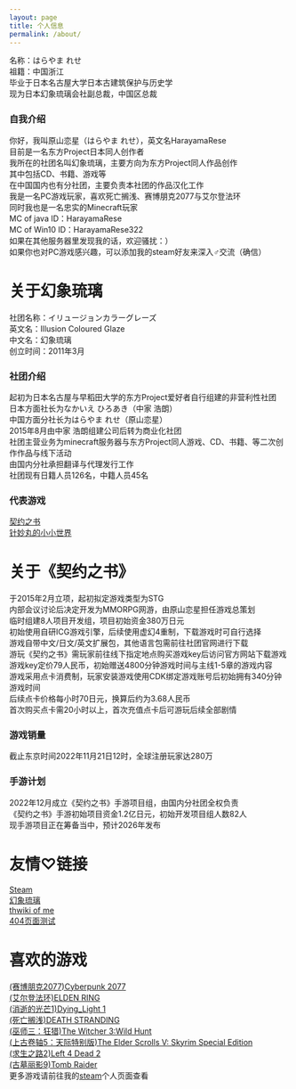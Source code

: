 ```yaml
---
layout: page
title: 个人信息
permalink: /about/
---
```


名称：はらやま れせ<br>
祖籍：中国浙江<br>
毕业于日本名古屋大学日本古建筑保护与历史学<br>
现为日本幻象琉璃会社副总裁，中国区总裁<br>

### 自我介绍
你好，我叫原山恋星（はらやま れせ），英文名HarayamaRese<br>
目前是一名东方Project日本同人创作者<br>
我所在的社团名叫幻象琉璃，主要方向为东方Project同人作品创作<br>
其中包括CD、书籍、游戏等<br>
在中国国内也有分社团，主要负责本社团的作品汉化工作<br>
我是一名PC游戏玩家，喜欢死亡搁浅、赛博朋克2077与艾尔登法环<br>
同时我也是一名忠实的Minecraft玩家<br>
MC of java ID：HarayamaRese<br>
MC of Win10 ID：HarayamaRese322<br>
如果在其他服务器里发现我的话，欢迎骚扰：）<br>
如果你也对PC游戏感兴趣，可以添加我的steam好友来深入♂交流（确信）<br>
# 关于幻象琉璃
社团名称：イリュージョンカラーグレーズ<br>
英文名：Illusion Coloured Glaze<br>
中文名：幻象琉璃<br>
创立时间：2011年3月<br>
### 社团介绍
起初为日本名古屋与早稻田大学的东方Project爱好者自行组建的非营利性社团<br>
日本方面社长为なかいえ ひろあき（中家 浩朗）<br>
中国方面分社长为はらやま れせ（原山恋星）<br>
2015年8月由中家 浩朗组建公司后转为商业化社团<br>
社团主营业务为minecraft服务器与东方Project同人游戏、CD、书籍、等二次创作作品与线下活动<br>
由国内分社承担翻译与代理发行工作<br>
社团现有日籍人员126名，中籍人员45名<br>
### 代表游戏
[契约之书](https://thwiki.cc/-/552c)<br>
[针妙丸的小小世界](https://thwiki.cc/-/52r6)<br>
# 关于《契约之书》
于2015年2月立项，起初拟定游戏类型为STG<br>
内部会议讨论后决定开发为MMORPG网游，由原山恋星担任游戏总策划<br>
临时组建8人项目开发组，项目初始资金380万日元<br>
初始使用自研ICG游戏引擎，后续使用虚幻4重制，下载游戏时可自行选择<br>
游戏自带中文/日文/英文扩展包，其他语言包需前往社团官网进行下载<br>
游玩《契约之书》需玩家前往线下指定地点购买游戏key后访问官方网站下载游戏<br>
游戏key定价79人民币，初始赠送4800分钟游戏时间与主线1-5章的游戏内容<br>
游戏采用点卡消费制，玩家安装游戏使用CDK绑定游戏账号后初始拥有340分钟游戏时间<br>
后续点卡价格每小时70日元，换算后约为3.68人民币<br>
首次购买点卡需20小时以上，首次充值点卡后可游玩后续全部剧情<br>
### 游戏销量
截止东京时间2022年11月21日12时，全球注册玩家达280万<br>
### 手游计划
2022年12月成立《契约之书》手游项目组，由国内分社团全权负责<br>
《契约之书》手游初始项目资金1.2亿日元，初始开发项目组人数82人<br>
现手游项目正在筹备当中，预计2026年发布<br>
# 友情♡链接
[Steam](https://steamcommunity.com/id/HarayamaRese/)<br>
[幻象琉璃](https://thwiki.cc/-/4m2m)<br>
[thwiki of me](https://thwiki.cc/-/560t)<br>
[404页面测试](QQ651715794)<br>
# 喜欢的游戏
[(赛博朋克2077)Cyberpunk 2077](https://store.steampowered.com/app/1091500)<br>
[(艾尔登法环)ELDEN RING](https://store.steampowered.com/app/1245620)<br>
[(消逝的光芒1)Dying_Light 1](https://store.steampowered.com/app/239140)<br>
[(死亡搁浅)DEATH STRANDING]()<br>
[(巫师三：狂猎)The Witcher 3:Wild Hunt](https://store.steampowered.com/app/292030)<br>
[(上古卷轴5：天际特别版)The Elder Scrolls V: Skyrim Special Edition](https://store.steampowered.com/app/489830)<br>
[(求生之路2)Left 4 Dead 2](https://store.steampowered.com/app/550)<br>
[(古墓丽影9)Tomb Raider](https://store.steampowered.com/app/203160)<br>
更多游戏请前往我的[steam](https://steamcommunity.com/id/HarayamaRese/)个人页面查看<br>
